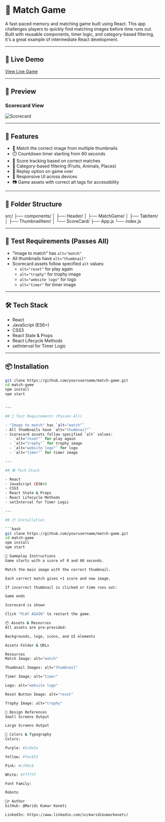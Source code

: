 # 🎯 Match Game

A fast-paced memory and matching game built using React. This app challenges players to quickly find matching images before time runs out. Built with reusable components, timer logic, and category-based filtering, it's a great example of intermediate React development.

---

## 🔗 Live Demo

[View Live Game](https://MaridiMathGame.ccbp.tech)

---

## 📸 Preview

### Scorecard View

![Scorecard](https://assets.ccbp.in/frontend/content/react-js/match-game-score-card-lg-output.png)

---

## 🚀 Features

- 🧠 Match the correct image from multiple thumbnails
- ⏱️ Countdown timer starting from 60 seconds
- 🎯 Score tracking based on correct matches
- 🧭 Category-based filtering (Fruits, Animals, Places)
- 🔁 Replay option on game over
- 🎨 Responsive UI across devices
- 📷 Game assets with correct alt tags for accessibility

---

## 📁 Folder Structure

src/
├── components/
│ ├── Header/
│ ├── MatchGame/
│ ├── TabItem/
│ ├── ThumbnailItem/
│ └── ScoreCard/
├── App.js
└── index.js


---

## 🧪 Test Requirements (Passes All)

- "Image to match" has `alt="match"`
- All thumbnails have `alt="thumbnail"`
- Scorecard assets follow specified `alt` values:
  - `alt="reset"` for play again
  - `alt="trophy"` for trophy image
  - `alt="website logo"` for logo
  - `alt="timer"` for timer image

---

## 🛠️ Tech Stack

- React
- JavaScript (ES6+)
- CSS3
- React State & Props
- React Lifecycle Methods
- setInterval for Timer Logic

---

## 📦 Installation

```bash
git clone https://github.com/yourusername/match-game.git
cd match-game
npm install
npm start


---

## 🧪 Test Requirements (Passes All)

- "Image to match" has `alt="match"`
- All thumbnails have `alt="thumbnail"`
- Scorecard assets follow specified `alt` values:
  - `alt="reset"` for play again
  - `alt="trophy"` for trophy image
  - `alt="website logo"` for logo
  - `alt="timer"` for timer image

---

## 🛠️ Tech Stack

- React
- JavaScript (ES6+)
- CSS3
- React State & Props
- React Lifecycle Methods
- setInterval for Timer Logic

---

## 📦 Installation

```bash
git clone https://github.com/yourusername/match-game.git
cd match-game
npm install
npm start

🧠 Gameplay Instructions
Game starts with a score of 0 and 60 seconds.

Match the main image with the correct thumbnail.

Each correct match gives +1 score and new image.

If incorrect thumbnail is clicked or time runs out:

Game ends

Scorecard is shown

Click "PLAY AGAIN" to restart the game.

📦 Assets & Resources
All assets are pre-provided:

Backgrounds, logo, icons, and UI elements

Assets Folder & URLs

Resources
Match Image: alt="match"

Thumbnail Images: alt="thumbnail"

Timer Image: alt="timer"

Logo: alt="website logo"

Reset Button Image: alt="reset"

Trophy Image: alt="trophy"

🎨 Design References
Small Screens Output

Large Screens Output

🌈 Colors & Typography
Colors:

Purple: #2c0e3a

Yellow: #fec653

Pink: #cf60c8

White: #ffffff

Font Family:

Roboto

🙋‍♂️ Author
GitHub: @Maridi Kumar Koneti

LinkedIn: https://www.linkedin.com/in/maridikumarkoneti/
